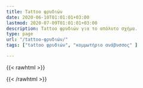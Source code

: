 ```yaml
---
title: Tattoo φρυδιών
date: 2020-06-10T01:01:01+03:00
lastmod: 2020-07-09T01:01:01+03:00
description: Tattoo φρυδιών για το απόλυτο σχήμα.
type: page
url: "/tattoo-φρυδιών/"
tags: ["tattoo φρυδιών", "κομμωτήριο ανάβυσσος" ]

---
```


{{< rawhtml >}}

{{< /rawhtml >}}
